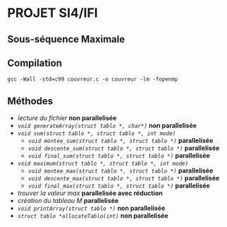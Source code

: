 # PROJET SI4/IFI

## Sous-séquence Maximale

## Compilation

`gcc -Wall -std=c99 couvreur.c -o couvreur -lm -fopenmp`

## Méthodes

* *lecture du fichier* __non parallelisée__
* *`void generateArray(struct tablo *, char*)`* __non parallelisée__
* *`void sum(struct tablo *, struct tablo *, int mode)`*
  * *`void montee_sum(struct tablo *, struct tablo *)`* __parallelisée__
  * *`void descente_sum(struct tablo *, struct tablo *)`* __parallelisée__
  * *`void final_sum(struct tablo *, struct tablo *)`* __parallelisée__
* *`void maximum(struct tablo *, struct tablo *, int mode)`*
  * *`void montee_max(struct tablo *, struct tablo *)`* __parallelisée__
  * *`void descente_max(struct tablo *, struct tablo *)`* __parallelisée__
  * *`void final_max(struct tablo *, struct tablo *)`* __parallelisée__
* *trouver la valeur max* __parallelisée avec réduction__
* *création du tableau M* __parallelisée__
* *`void printArray(struct tablo *)`* __non parallelisée__
* *`struct tablo *allocateTablo(int)`* __non parallelisée__